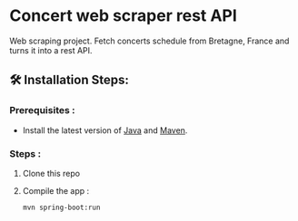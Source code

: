 # Concert web scraper rest API

Web scraping project. Fetch concerts schedule from Bretagne, France and turns it into a rest API.


## 🛠️ Installation Steps:

### Prerequisites :
* Install the latest version of [Java](https://java.com/) and [Maven](https://maven.apache.org/download.html).

### Steps :
1. Clone this repo

2. Compile the app :
    ```bash
    mvn spring-boot:run
    ```
